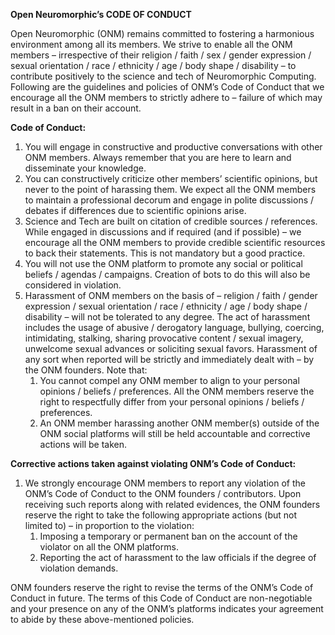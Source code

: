 **Open Neuromorphic’s CODE OF CONDUCT**

Open Neuromorphic (ONM) remains committed to fostering a harmonious environment among all its members. We strive to enable all the ONM members – irrespective of their religion / faith / sex / gender expression / sexual orientation / race / ethnicity / age / body shape / disability – to contribute positively to the science and tech of Neuromorphic Computing. Following are the guidelines and policies of ONM’s Code of Conduct that we encourage all the ONM members to strictly adhere to – failure of which may result in a ban on their account.

**Code of Conduct:**

1.  You will engage in constructive and productive conversations with other ONM members. Always remember that you are here to learn and disseminate your knowledge.
2.  You can constructively criticize other members’ scientific opinions, but never to the point of harassing them. We expect all the ONM members to maintain a professional decorum and engage in polite discussions / debates if differences due to scientific opinions arise.
3.  Science and Tech are built on citation of credible sources / references. While engaged in discussions and if required (and if possible) – we encourage all the ONM members to provide credible scientific resources to back their statements. This is not mandatory but a good practice.
4.  You will not use the ONM platform to promote any social or political beliefs / agendas / campaigns. Creation of bots to do this will also be considered in violation.
5.  Harassment of ONM members on the basis of – religion / faith / gender expression / sexual orientation / race / ethnicity / age / body shape / disability – will not be tolerated to any degree. The act of harassment includes the usage of abusive / derogatory language, bullying, coercing, intimidating, stalking, sharing provocative content / sexual imagery, unwelcome sexual advances or soliciting sexual favors. Harassment of any sort when reported will be strictly and immediately dealt with – by the ONM founders. Note that:
    1.  You cannot compel any ONM member to align to your personal opinions / beliefs / preferences. All the ONM members reserve the right to respectfully differ from your personal opinions / beliefs / preferences.
    2.  An ONM member harassing another ONM member(s) outside of the ONM social platforms will still be held accountable and corrective actions will be taken.

**Corrective actions taken against violating ONM’s Code of Conduct:**

1.  We strongly encourage ONM members to report any violation of the ONM’s Code of Conduct to the ONM founders / contributors. Upon receiving such reports along with related evidences, the ONM founders reserve the right to take the following appropriate actions (but not limited to) – in proportion to the violation:
    1.  Imposing a temporary or permanent ban on the account of the violator on all the ONM platforms.
    2.  Reporting the act of harassment to the law officials if the degree of violation demands.

ONM founders reserve the right to revise the terms of the ONM’s Code of Conduct in future. The terms of this Code of Conduct are non-negotiable and your presence on any of the ONM’s platforms indicates your agreement to abide by these above-mentioned policies.
